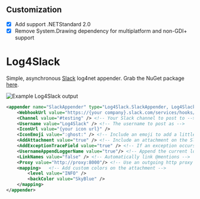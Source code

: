 ## Customization

- [x] Add support .NETStandard 2.0
- [x] Remove System.Drawing dependency for multiplatform and non-GDI+ support

Log4Slack
=========

Simple, asynchronous [Slack](https://slack.com/) log4net appender. Grab the NuGet package [here](https://www.nuget.org/packages/Log4Slack/).

![Example Log4Slack output](ExampleOutput.png)

```xml
<appender name="SlackAppender" type="Log4Slack.SlackAppender, Log4Slack">
	<WebhookUrl value="https://{your company}.slack.com/services/hooks/incoming-webhook?token={your token}" /> <!-- Your Slack webhook URL -->
	<Channel value="#testing" /> <!-- Your Slack channel to post to -->
	<Username value="Log4Slack" /> <!-- The username to post as -->
	<IconUrl value="{your icon url}" />
	<IconEmoji value=":ghost:" /> <!-- Include an emoji to add a little character to your message -->
	<AddAttachment value="true" /> <!-- Include an attachment on the Slack message with additional details -->
	<AddExceptionTraceField value="true" /> <!-- If an exception occurs, add its trace as a field on the message attachment -->
	<UsernameAppendLoggerName value="true"/> <!-- Append the current logger name to the Slack username -->
	<LinkNames value="false" /> <!-- Automatically link @mentions -->
	<Proxy value="http://proxy:8000"/> <!-- Use an outgoing http proxy -->
	<mapping>	<!-- Add custom colors on the attachment -->
		<level value="INFO" />
		<backColor value="SkyBlue" />
	</mapping>
</appender>
```
